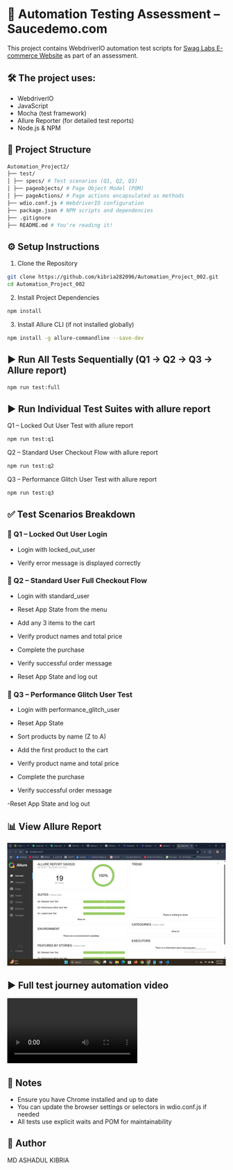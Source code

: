 # 🚀 Automation Testing Assessment – Saucedemo.com
This project contains WebdriverIO automation test scripts for [Swag Labs E-commerce Website](https://www.saucedemo.com) as part of an assessment.

## 🛠 The project uses:
- WebdriverIO
- JavaScript
- Mocha (test framework)
- Allure Reporter (for detailed test reports)
- Node.js & NPM
## 📁 Project Structure
```bash
Automation_Project2/
├── test/
│ ├── specs/ # Test scenarios (Q1, Q2, Q3)
│ ├── pageobjects/ # Page Object Model (POM)
│ ├── pageActions/ # Page actions encapsulated as methods
├── wdio.conf.js # WebdriverIO configuration
├── package.json # NPM scripts and dependencies
├── .gitignore
├── README.md # You're reading it!
```
## ⚙️ Setup Instructions
1. Clone the Repository
```bash
git clone https://github.com/kibria282096/Automation_Project_002.git
cd Automation_Project_002
```
2. Install Project Dependencies
```bash
npm install
```
3. Install Allure CLI (if not installed globally)
```bash
npm install -g allure-commandline --save-dev
```
## ▶ Run All Tests Sequentially (Q1 → Q2 → Q3 → Allure report)
```bash
npm run test:full
```
## ▶ Run Individual Test Suites with allure report
Q1 – Locked Out User Test with allure report
```bash
npm run test:q1
```
Q2 – Standard User Checkout Flow with allure report
```bash
npm run test:q2
```
Q3 – Performance Glitch User Test with allure report
```bash
npm run test:q3
```
## ✅ Test Scenarios Breakdown
### 🔹 Q1 – Locked Out User Login

- Login with locked_out_user

- Verify error message is displayed correctly

### 🔹 Q2 – Standard User Full Checkout Flow

- Login with standard_user

- Reset App State from the menu

- Add any 3 items to the cart

- Verify product names and total price

- Complete the purchase

- Verify successful order message

- Reset App State and log out

### 🔹 Q3 – Performance Glitch User Test

- Login with performance_glitch_user

- Reset App State

- Sort products by name (Z to A)

- Add the first product to the cart

- Verify product name and total price

- Complete the purchase

- Verify successful order message

-Reset App State and log out

## 📊 View Allure Report
![Allure report](assets/Allure_report.png)

## ▶ Full test journey automation video
![Automation journey](assets/Full_Test_video.mp4)
## 🧾 Notes
- Ensure you have Chrome installed and up to date
- You can update the browser settings or selectors in wdio.conf.js if needed
- All tests use explicit waits and POM for maintainability
## 👤 Author
MD ASHADUL KIBRIA
